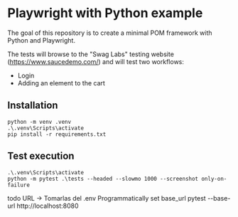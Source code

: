 # Playwright with Python example

The goal of this repository is to create a minimal POM framework with Python and Playwright.

The tests will browse to the "Swag Labs" testing website (https://www.saucedemo.com/) and will test two workflows:
- Login
- Adding an element to the cart



## Installation
    python -m venv .venv
    .\.venv\Scripts\activate
    pip install -r requirements.txt

## Test execution
    .\.venv\Scripts\activate
    python -m pytest .\tests --headed --slowmo 1000 --screenshot only-on-failure

todo
URL -> Tomarlas del .env
Programmatically set base_url
    pytest --base-url http://localhost:8080
